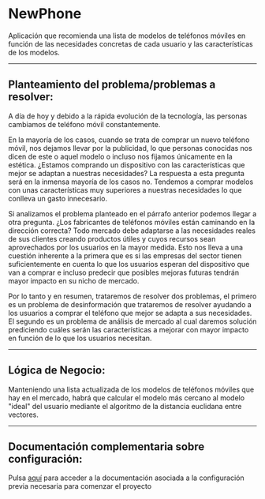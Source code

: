 # NewPhone

Aplicación que recomienda una lista de modelos de teléfonos móviles en función de las necesidades concretas de cada usuario y las características de los modelos.

---
## Planteamiento del problema/problemas a resolver:

A día de hoy y debido a la rápida evolución de la tecnología, las personas cambiamos de teléfono móvil constantemente. 

En la mayoría de los casos, cuando se trata de comprar un nuevo teléfono móvil, nos dejamos llevar por la publicidad, lo que personas conocidas nos dicen de este o aquel modelo o incluso nos fijamos únicamente en la estética. ¿Estamos comprando un dispositivo con las características que mejor se adaptan a nuestras necesidades? La respuesta a esta pregunta será en la inmensa mayoría de los casos no. Tendemos a comprar modelos con unas características muy superiores a nuestras necesidades lo que conlleva un gasto innecesario.

Si analizamos el problema planteado en el párrafo anterior podemos llegar a otra pregunta. ¿Los fabricantes de teléfonos móviles están caminando en la dirección correcta? Todo mercado debe adaptarse a las necesidades reales de sus clientes creando productos útiles y cuyos recursos sean aprovechados por los usuarios en la mayor medida. Esto nos lleva a una cuestión inherente a la primera que es si las empresas del sector tienen suficientemente en cuenta lo que los usuarios esperan del dispositivo que van a comprar e incluso predecir que posibles mejoras futuras tendrán mayor impacto en su nicho de mercado.

Por lo tanto y en resumen, trataremos de resolver dos problemas, el primero es un problema de desinformación que trataremos de resolver ayudando a los usuarios a comprar el teléfono que mejor se adapta a sus necesidades. El segundo es un problema de análisis de mercado al cual daremos solución prediciendo cuáles serán las características a mejorar con mayor impacto en función de lo que los usuarios necesitan. 

---
## Lógica de Negocio:
Manteniendo una lista actualizada de los modelos de teléfonos móviles que hay en el mercado, habrá que calcular el modelo más cercano al modelo "ideal" del usuario mediante el algoritmo de la distancia euclidana entre vectores.

---
## Documentación complementaria sobre configuración:

Pulsa [aquí](https://github.com/vtt0001/NewPhone/blob/main/Doc/Conf.md) para acceder a la documentación asociada a la configuración previa necesaria para comenzar el proyecto 



